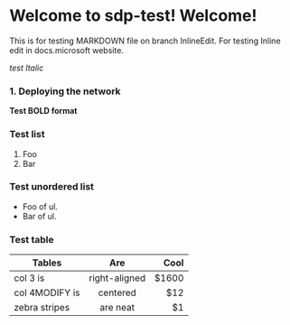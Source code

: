 # Welcome to sdp-test! Welcome!

This is for testing MARKDOWN file on branch InlineEdit. For testing
Inline edit in docs.microsoft website. 

*test Italic*

### 1. Deploying the network
**Test BOLD format**

### Test list
1.  Foo
2.  Bar

### Test unordered list
-   Foo of ul.
-   Bar of ul.

### Test table
| Tables        | Are           | Cool  |
| ------------- |:-------------:| -----:|
| col 3 is      | right-aligned | $1600 |
| col 4MODIFY is      | centered      |   $12 |
| zebra stripes | are neat      |    $1 |

